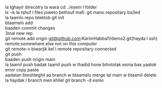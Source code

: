 la tghayir direcotry la wara cd ../esem l folder <br>
ls -ls la tshuf l files joweto bethsuf mafi .git mano repositary ba3ed <br>
la taamlo repo btektob git init <br>
btaamelo add <br>
baaden commit changes <br>
3mal new rep <br>
git remote add origin git@github.com:KarimHabbal1/demo2.git(hayda l ssh) remote:somewhere else not on this computer <br>
git remote-v biwarjik kel l remote repositary connected <br>
git push <br>
baaden push origin main <br>
la taamil push badak taamil push w thadid hone bihotolak esma bas yaatok error copy paste <br>
aadatan bteshteghil aa branch w btaamelo merge lal main w btaamil delete la haydak l branch men khilel git branch -d esmo